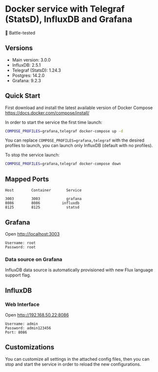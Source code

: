 # Docker service with Telegraf (StatsD), InfluxDB and Grafana

:facepunch: Battle-tested

## Versions

* Main version:      3.0.0
* InfluxDB:          2.5.1
* Telegraf (StatsD): 1.24.3
* Postgres:          14.2.0
* Grafana:           9.2.3


## Quick Start

First download and install the latest available version of Docker Compose <https://docs.docker.com/compose/install/>

In order to start the service the first time launch:

```sh
COMPOSE_PROFILES=grafana,telegraf docker-compose up -d
```

You can replace `COMPOSE_PROFILES=grafana,telegraf` with the desired profiles to launch, you can launch only InfluxDB (default with no profiles).

To stop the service launch:

```sh
COMPOSE_PROFILES=grafana,telegraf docker-compose down
```

## Mapped Ports

```
Host		Container		Service

3003		3003			grafana
8086		8086		  influxdb
8125		8125			statsd
```

## Grafana

Open <http://localhost:3003>

```
Username: root
Password: root
```

### Data source on Grafana

InfluxDB data source is automatically provisioned with new Flux language support flag.

## InfluxDB

### Web Interface

Open <http://192.168.50.22:8086>

```
Username: admin
Password: admin123456
Port: 8086
```

## Customizations

You can customize all settings in the attached config files, then you can stop and start the service in order to reload the new configurations.
